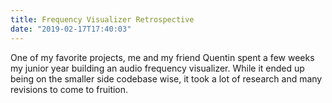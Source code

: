 ```yaml
---
title: Frequency Visualizer Retrospective
date: "2019-02-17T17:40:03"
---
```

One of my favorite projects, me and my friend Quentin spent a few weeks
my junior year building an audio frequency visualizer. While it ended up
being on the smaller side codebase wise, it took a lot of research and 
many revisions to come to fruition. 